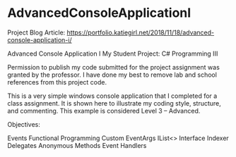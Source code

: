 # AdvancedConsoleApplicationI

Project Blog Article: https://portfolio.katiegirl.net/2018/11/18/advanced-console-application-i/

Advanced Console Application I
My Student Project: C# Programming III

Permission to publish my code submitted for the project assignment was granted by the professor. I have done my best to remove lab and school references from this project code. 

This is a very simple windows console application that I completed for a class assignment. It is shown here to illustrate my coding style, structure, and commenting. This example is considered Level 3 – Advanced.

Objectives:

Events
Functional Programming
Custom EventArgs
IList<> Interface
Indexer
Delegates
Anonymous Methods
Event Handlers



